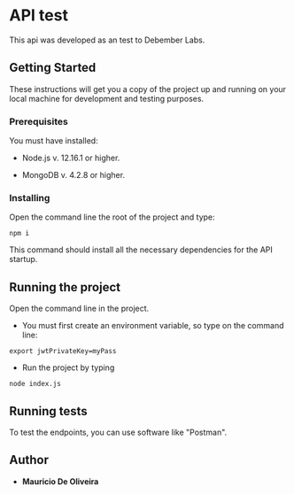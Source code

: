# API test

This api was developed as an test to Debember Labs.

## Getting Started

These instructions will get you a copy of the project up and running on your local machine for development and testing purposes. 

### Prerequisites

You must have installed:

* Node.js v. 12.16.1 or higher.  

* MongoDB v. 4.2.8 or higher.  



### Installing

Open the command line the root of the project and type:

```
npm i
```
This command should install all the necessary dependencies for the API startup.


## Running the project

Open the command line in the project.

* You must first create an environment variable, so type on the command line:
```
export jwtPrivateKey=myPass
```

* Run the project by typing
```
node index.js
```


## Running tests

To test the endpoints, you can use software like "Postman".


## Author

* **Mauricio De Oliveira** 
